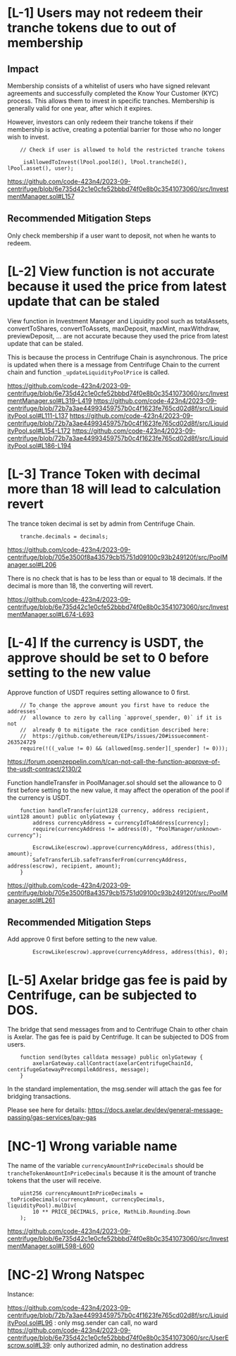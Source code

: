 # [L-1] Users may not redeem their tranche tokens due to out of membership

## Impact

Membership consists of a whitelist of users who have signed relevant agreements and successfully completed the Know Your Customer (KYC) process. This allows them to invest in specific tranches. Membership is generally valid for one year, after which it expires.

However, investors can only redeem their tranche tokens if their membership is active, creating a potential barrier for those who no longer wish to invest.


        // Check if user is allowed to hold the restricted tranche tokens

        _isAllowedToInvest(lPool.poolId(), lPool.trancheId(), lPool.asset(), user);

https://github.com/code-423n4/2023-09-centrifuge/blob/6e735d42c1e0cfe52bbbd74f0e8b0c3541073060/src/InvestmentManager.sol#L157

## Recommended Mitigation Steps

Only check membership if a user want to deposit, not when he wants to redeem.

# [L-2] View function is not accurate because it used the price from latest update that can be staled

View function in Investment Manager and Liquidity pool such as totalAssets, convertToShares, convertToAssets, maxDeposit, maxMint, maxWithdraw, previewDeposit, ... are not accurate because they used the price from latest update that can be staled.

This is because the process in Centrifuge Chain is asynchronous. The price is updated when there is a message from Centrifuge Chain to the current chain and function `_updateLiquidityPoolPrice` is called.

https://github.com/code-423n4/2023-09-centrifuge/blob/6e735d42c1e0cfe52bbbd74f0e8b0c3541073060/src/InvestmentManager.sol#L319-L419
https://github.com/code-423n4/2023-09-centrifuge/blob/72b7a3ae44993459757b0c4f1623fe765cd02d8f/src/LiquidityPool.sol#L111-L137
https://github.com/code-423n4/2023-09-centrifuge/blob/72b7a3ae44993459757b0c4f1623fe765cd02d8f/src/LiquidityPool.sol#L154-L172
https://github.com/code-423n4/2023-09-centrifuge/blob/72b7a3ae44993459757b0c4f1623fe765cd02d8f/src/LiquidityPool.sol#L186-L194

# [L-3] Trance Token with decimal more than 18 will lead to calculation revert

The trance token decimal is set by admin from Centrifuge Chain. 

        tranche.decimals = decimals;

https://github.com/code-423n4/2023-09-centrifuge/blob/705e3500f8a43579cb15751d09100c93b249120f/src/PoolManager.sol#L206

There is no check that is has to be less than or equal to 18 decimals. If the decimal is more than 18, the converting will revert.

https://github.com/code-423n4/2023-09-centrifuge/blob/6e735d42c1e0cfe52bbbd74f0e8b0c3541073060/src/InvestmentManager.sol#L674-L693

# [L-4] If the currency is USDT, the approve should be set to 0 before setting to the new value

Approve function of USDT requires setting allowance to 0 first. 

        // To change the approve amount you first have to reduce the addresses`
        //  allowance to zero by calling `approve(_spender, 0)` if it is not
        //  already 0 to mitigate the race condition described here:
        //  https://github.com/ethereum/EIPs/issues/20#issuecomment-263524729
        require(!((_value != 0) && (allowed[msg.sender][_spender] != 0)));

https://forum.openzeppelin.com/t/can-not-call-the-function-approve-of-the-usdt-contract/2130/2

Function handleTransfer in PoolManager.sol should set the allowance to 0 first before setting to the new value, it may affect the operation of the pool if the currency is USDT.

        function handleTransfer(uint128 currency, address recipient, uint128 amount) public onlyGateway {
            address currencyAddress = currencyIdToAddress[currency];
            require(currencyAddress != address(0), "PoolManager/unknown-currency");

            EscrowLike(escrow).approve(currencyAddress, address(this), amount);
            SafeTransferLib.safeTransferFrom(currencyAddress, address(escrow), recipient, amount);
        }

https://github.com/code-423n4/2023-09-centrifuge/blob/705e3500f8a43579cb15751d09100c93b249120f/src/PoolManager.sol#L261

## Recommended Mitigation Steps

Add approve 0 first before setting to the new value.

            EscrowLike(escrow).approve(currencyAddress, address(this), 0);

# [L-5] Axelar bridge gas fee is paid by Centrifuge, can be subjected to DOS.

The bridge that send messages from and to Centrifuge Chain to other chain is Axelar. The gas fee is paid by Centrifuge. It can be subjected to DOS from users.

        function send(bytes calldata message) public onlyGateway {
            axelarGateway.callContract(axelarCentrifugeChainId, centrifugeGatewayPrecompileAddress, message);
        }

In the standard implementation, the msg.sender will attach the gas fee for bridging transactions. 

Please see here for details:
https://docs.axelar.dev/dev/general-message-passing/gas-services/pay-gas



# [NC-1] Wrong variable name

The name of the variable `currencyAmountInPriceDecimals` should be `trancheTokenAmountInPriceDecimals` because it is the amount of tranche tokens that the user will receive.

        uint256 currencyAmountInPriceDecimals = _toPriceDecimals(currencyAmount, currencyDecimals, liquidityPool).mulDiv(
            10 ** PRICE_DECIMALS, price, MathLib.Rounding.Down
        );

https://github.com/code-423n4/2023-09-centrifuge/blob/6e735d42c1e0cfe52bbbd74f0e8b0c3541073060/src/InvestmentManager.sol#L598-L600

# [NC-2] Wrong Natspec

Instance:

https://github.com/code-423n4/2023-09-centrifuge/blob/72b7a3ae44993459757b0c4f1623fe765cd02d8f/src/LiquidityPool.sol#L96 : only msg.sender can call, no ward
https://github.com/code-423n4/2023-09-centrifuge/blob/6e735d42c1e0cfe52bbbd74f0e8b0c3541073060/src/UserEscrow.sol#L39: only authorized admin, no destination address
